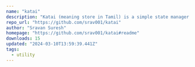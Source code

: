 ```yaml
---
name: "katai"
description: "Katai (meaning store in Tamil) is a simple state manager for Svelte 5"
repo_url: "https://github.com/srav001/katai"
author: "Sravan Suresh"
homepage: "https://github.com/srav001/katai#readme"
downloads: 15
updated: "2024-03-10T13:59:39.441Z"
tags: 
  - utility
---
```

